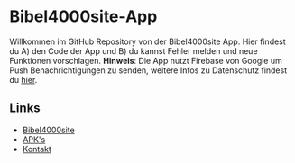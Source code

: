 # Bibel4000site-App
Willkommen im GitHub Repository von der Bibel4000site App.
Hier findest du A) den Code der App und B) du kannst Fehler melden und neue Funktionen vorschlagen.
**Hinweis**: Die App nutzt Firebase von Google um Push Benachrichtigungen zu senden, weitere Infos zu Datenschutz findest du [hier](https://policies.google.com/privacy).

## Links
- [Bibel4000site](https://bibel4000site.wordpress.com/)
- [APK's](https://github.com/benjaminwolkchen/bibel4000site-app/releases/latest)
- [Kontakt](https://bibel4000site.wordpress.com/kontakt/)